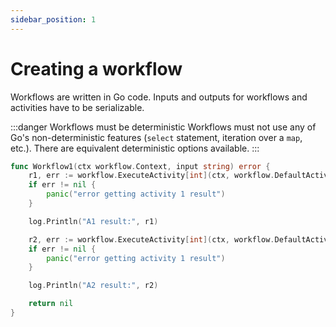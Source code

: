 ```yaml
---
sidebar_position: 1
---
```


# Creating a workflow

Workflows are written in Go code. Inputs and outputs for workflows and activities have to be serializable.

:::danger Workflows must be deterministic
Workflows must not use any of Go's non-deterministic features (`select` statement, iteration over a `map`, etc.). There are equivalent deterministic options available.
:::

```go
func Workflow1(ctx workflow.Context, input string) error {
	r1, err := workflow.ExecuteActivity[int](ctx, workflow.DefaultActivityOptions, Activity1, 35, 12).Get(ctx)
	if err != nil {
		panic("error getting activity 1 result")
	}

	log.Println("A1 result:", r1)

	r2, err := workflow.ExecuteActivity[int](ctx, workflow.DefaultActivityOptions, Activity2).Get(ctx)
	if err != nil {
		panic("error getting activity 1 result")
	}

	log.Println("A2 result:", r2)

	return nil
}
```